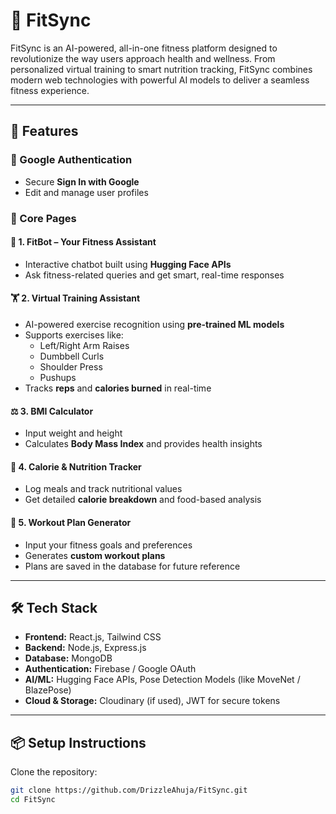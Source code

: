 # 💪 FitSync

FitSync is an AI-powered, all-in-one fitness platform designed to revolutionize the way users approach health and wellness. From personalized virtual training to smart nutrition tracking, FitSync combines modern web technologies with powerful AI models to deliver a seamless fitness experience.

---

## 🚀 Features

### 🔐 Google Authentication
- Secure **Sign In with Google**
- Edit and manage user profiles

### 📄 Core Pages

#### 🧠 1. FitBot – Your Fitness Assistant
- Interactive chatbot built using **Hugging Face APIs**
- Ask fitness-related queries and get smart, real-time responses

#### 🏋️ 2. Virtual Training Assistant
- AI-powered exercise recognition using **pre-trained ML models**
- Supports exercises like:
  - Left/Right Arm Raises
  - Dumbbell Curls
  - Shoulder Press
  - Pushups
- Tracks **reps** and **calories burned** in real-time

#### ⚖️ 3. BMI Calculator
- Input weight and height
- Calculates **Body Mass Index** and provides health insights

#### 🥗 4. Calorie & Nutrition Tracker
- Log meals and track nutritional values
- Get detailed **calorie breakdown** and food-based analysis

#### 📅 5. Workout Plan Generator
- Input your fitness goals and preferences
- Generates **custom workout plans**
- Plans are saved in the database for future reference

---

## 🛠️ Tech Stack

- **Frontend:** React.js, Tailwind CSS
- **Backend:** Node.js, Express.js
- **Database:** MongoDB
- **Authentication:** Firebase / Google OAuth
- **AI/ML:** Hugging Face APIs, Pose Detection Models (like MoveNet / BlazePose)
- **Cloud & Storage:** Cloudinary (if used), JWT for secure tokens

---


## 📦 Setup Instructions
 Clone the repository:
   ```bash
   git clone https://github.com/DrizzleAhuja/FitSync.git
   cd FitSync
